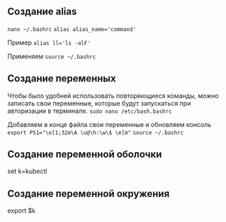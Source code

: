 ## Создание alias
`nano ~/.bashrc`
`alias alias_name='command'`

Пример
`alias ll='ls -alF'`

Применяем
`source ~/.bashrc`

## Создание переменных
Чтобы было удобней использовать повторяющиеся команды, можно записать свои переменные, которые будут запускаться при авторизации в терминале.
`sudo nano /etc/bash.bashrc`

Добавляем в конце файла свои переменные и обновляем консоль
`export PS1="\e[1;32m\A \u@\h:\w\$ \e[m"`
`source ~/.bashrc`

## Создание переменной оболочки
set k=kubectl

## Создание переменной окружения
export $k
